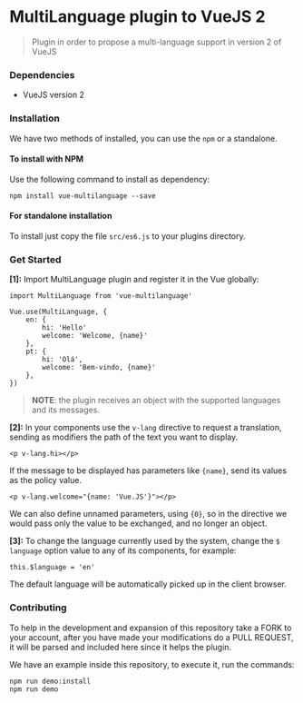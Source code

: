 # MultiLanguage plugin to VueJS 2

> Plugin in order to propose a multi-language support in version 2 of VueJS

### Dependencies
- VueJS version 2

### Installation
We have two methods of installed, you can use the `npm` or a standalone.

#### To install with NPM

Use the following command to install as dependency:

	npm install vue-multilanguage --save

#### For standalone installation

To install just copy the file `src/es6.js` to your plugins directory.


### Get Started

**[1]:** Import MultiLanguage plugin and register it in the Vue globally:

	import MultiLanguage from 'vue-multilanguage'

	Vue.use(MultiLanguage, {
		en: {
			hi: 'Hello'
			welcome: 'Welcome, {name}'
		},
		pt: {
			hi: 'Olá',
			welcome: 'Bem-vindo, {name}'
		},
	})

> **NOTE**: the plugin receives an object with the supported languages and its messages.

**[2]:** In your components use the `v-lang` directive to request a translation, sending as modifiers the path of the text you want to display.

	<p v-lang.hi></p>

If the message to be displayed has parameters like `{name}`, send its values as the policy value.

	<p v-lang.welcome="{name: 'Vue.JS'}"></p>


We can also define unnamed parameters, using `{0}`, so in the directive we would pass only the value to be exchanged, and no longer an object.

**[3]:** To change the language currently used by the system, change the `$ language` option value to any of its components, for example:

	this.$language = 'en'

The default language will be automatically picked up in the client browser.

### Contributing

To help in the development and expansion of this repository take a FORK to your account, after you have made your modifications do a PULL REQUEST, it will be parsed and included here since it helps the plugin.

We have an example inside this repository, to execute it, run the commands:

	npm run demo:install
	npm run demo